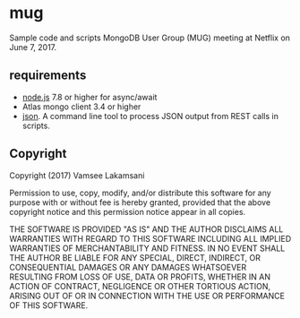 # mug
Sample code and scripts MongoDB User Group (MUG) meeting at Netflix on June 7, 2017.

## requirements
* [node.js](https://nodejs.org/en/) 7.8 or higher for async/await
* Atlas mongo client 3.4 or higher 
* [json](https://github.com/trentm/json). A command line tool to process JSON output from REST calls in scripts.


## Copyright 
Copyright (2017) Vamsee Lakamsani

Permission to use, copy, modify, and/or distribute this software for any purpose with or without fee is hereby granted, provided that the above copyright notice and this permission notice appear in all copies.

THE SOFTWARE IS PROVIDED "AS IS" AND THE AUTHOR DISCLAIMS ALL WARRANTIES WITH REGARD TO THIS SOFTWARE INCLUDING ALL IMPLIED WARRANTIES OF MERCHANTABILITY AND FITNESS. IN NO EVENT SHALL THE AUTHOR BE LIABLE FOR ANY SPECIAL, DIRECT, INDIRECT, OR CONSEQUENTIAL DAMAGES OR ANY DAMAGES WHATSOEVER RESULTING FROM LOSS OF USE, DATA OR PROFITS, WHETHER IN AN ACTION OF CONTRACT, NEGLIGENCE OR OTHER TORTIOUS ACTION, ARISING OUT OF OR IN CONNECTION WITH THE USE OR PERFORMANCE OF THIS SOFTWARE.
